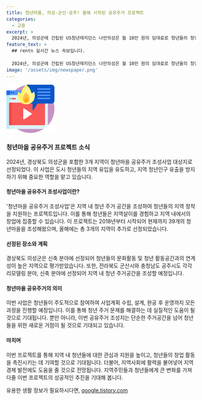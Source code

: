 ```yaml
---
title: 청년마을, 의성·군산·공주! 올해 시작된 공유주거 프로젝트
categories:
  - 고용
excerpt: >
  2024년, 의성군에 건립된 US청년레지던스 나만의성은 월 10만 원의 임대료로 청년들의 창업에 집중할 수 있는 기회를 제공한다. 31일, 행정안전부가 경북 의성군 등 3군으로 청년마을 공유주거 조성사업을 최종 선정했다. 해당 사업은 지역내 청년 주거공간을 지원해 지역 정착을 돕는 프로젝트로, 39개의 청년마을이 조성되었으며, 2022년부터 2023년까지 8곳이 지정되었다. 또한, 5명의 심사위원이 참여하여 6개 평가항목으로 선정된 3곳은 신축과 리모델링 분야에서 각각 12억 원과 6억 원의 특별교부세를 지원받게 된다. 해당 사업은 청년들이 주도적으로 참여해 진행되며, 지자체와 협의하여 지역에 새로운 거점으로 발전할 것으로 기대된다. (정책브리핑)
feature_text: >
  ## rentn 실시간 뉴스 속보입니다.

  2024년, 의성군에 건립된 US청년레지던스 나만의성은 월 10만 원의 임대료로 청년들의 창업에 집중할 수 있는 기회를 제공한다. 31일, 행정안전부가 경북 의성군 등 3군으로 청년마을 공유주거 조성사업을 최종 선정했다. 해당 사업은 지역내 청년 주거공간을 지원해 지역 정착을 돕는 프로젝트로, 39개의 청년마을이 조성되었으며, 2022년부터 2023년까지 8곳이 지정되었다. 또한, 5명의 심사위원이 참여하여 6개 평가항목으로 선정된 3곳은 신축과 리모델링 분야에서 각각 12억 원과 6억 원의 특별교부세를 지원받게 된다. 해당 사업은 청년들이 주도적으로 참여해 진행되며, 지자체와 협의하여 지역에 새로운 거점으로 발전할 것으로 기대된다. (정책브리핑)
image: '/assets/img/newspaper.png'
---
```


<p><img src="/assets/img/news.png" alt="rentncar 속보" /></p>

<h3>청년마을 공유주거 프로젝트 소식</h3>

<p>2024년, 경상북도 의성군을 포함한 3개 지역이 청년마을 공유주거 조성사업 대상지로 선정되었다. 이 사업은 도시 청년들의 지역 유입을 유도하고, 지역 청년인구 유출을 방지하기 위해 중요한 역할을 맡고 있습니다.</p>

<h4>청년마을 공유주거 조성사업이란?</h4>

<p>'청년마을 공유주거 조성사업'은 지역 내 청년 주거 공간을 조성하여 청년들의 지역 정착을 지원하는 프로젝트입니다. 이를 통해 청년들은 지역살이를 경험하고 지역 내에서의 창업에 집중할 수 있습니다. 이 프로젝트는 2018년부터 시작되어 현재까지 39개의 청년마을을 조성해왔으며, 올해에는 총 3개의 지역이 추가로 선정되었습니다.</p>

<h4>선정된 장소와 계획</h4>

<p>경상북도 의성군은 신축 분야에 선정되어 청년들의 문화활동 및 청년 활동공간과의 연계성이 높은 지역으로 평가받았습니다. 또한, 전라북도 군산시와 충청남도 공주시도 각각 리모델링 분야, 신축 분야에 선정되어 지역 내 청년 주거공간을 조성할 예정입니다. </p>

<h4>청년마을 공유주거의 의미</h4>

<p>이번 사업은 청년들이 주도적으로 참여하여 사업계획 수립, 설계, 완공 후 운영까지 모든 과정을 진행할 예정입니다. 이를 통해 청년 주거 문제를 해결하는 데 실질적인 도움이 될 것으로 기대됩니다. 뿐만 아니라, 이번 공유주거 조성지는 단순한 주거공간을 넘어 청년들을 위한 새로운 거점이 될 것으로 기대되고 있습니다.</p>

<h4>마치며</h4>

<p>이번 프로젝트를 통해 지역 내 청년들에 대한 관심과 지원을 높이고, 청년들의 창업 활동을 촉진시키는 데 기여할 것으로 기대됩니다. 더불어, 지역사회에 활력을 불어넣어 지역 경제 발전에도 도움을 줄 것으로 전망됩니다. 지역주민들과 청년들에게 큰 변화를 가져다줄 이번 프로젝트의 성공적인 추진을 기대해 봅니다.</p>
유용한 생활 정보가 필요하시다면, <a href="https://qoogle.tistory.com" rel="dofollow">qoogle.tistory.com</a>


